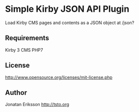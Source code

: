 # Simple Kirby JSON API Plugin

Load Kirby CMS pages and contents as a JSON object at /json?

## Requirements

Kirby 3 CMS PHP7

## License

<http://www.opensource.org/licenses/mit-license.php>

## Author

Jonatan Eriksson <http://tsto.org>
